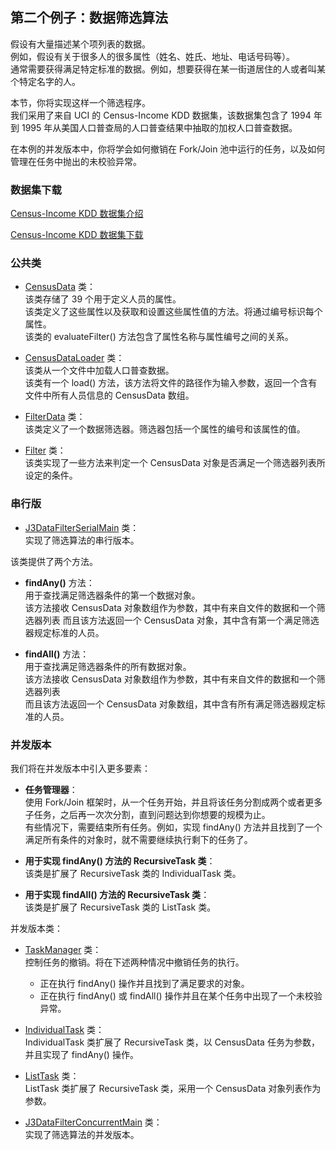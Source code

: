 ## 第二个例子：数据筛选算法
假设有大量描述某个项列表的数据。  
例如，假设有关于很多人的很多属性（姓名、姓氏、地址、电话号码等）。  
通常需要获得满足特定标准的数据。例如，想要获得在某一街道居住的人或者叫某个特定名字的人。

本节，你将实现这样一个筛选程序。  
我们采用了来自 UCI 的 Census-Income KDD 数据集，该数据集包含了 1994 年到 1995 年从美国人口普查局的人口普查结果中抽取的加权人口普查数据。  

在本例的并发版本中，你将学会如何撤销在 Fork/Join 池中运行的任务，以及如何管理在任务中抛出的未校验异常。

### 数据集下载
[Census-Income KDD 数据集介绍](http://archive.ics.uci.edu/ml/datasets/Census-Income+%28KDD%29)     

[Census-Income KDD 数据集下载](http://archive.ics.uci.edu/ml/machine-learning-databases/census-income-mld/)  


### 公共类
-	[CensusData](common/CensusData.java) 类：  
该类存储了 39 个用于定义人员的属性。  
该类定义了这些属性以及获取和设置这些属性值的方法。将通过编号标识每个属性。  
该类的 evaluateFilter() 方法包含了属性名称与属性编号之间的关系。

-	[CensusDataLoader](common/CensusDataLoader.java) 类：  
该类从一个文件中加载人口普查数据。  
该类有一个 load() 方法，该方法将文件的路径作为输入参数，返回一个含有文件中所有人员信息的 CensusData 数组。
-	[FilterData](common/FilterData.java) 类：  
该类定义了一个数据筛选器。筛选器包括一个属性的编号和该属性的值。
-	[Filter](common/Filter.java) 类：  
该类实现了一些方法来判定一个 CensusData 对象是否满足一个筛选器列表所设定的条件。

### 串行版
-	[J3DataFilterSerialMain](J3DataFilterSerialMain.java) 类：  
实现了筛选算法的串行版本。

该类提供了两个方法。
-	**findAny()** 方法：  
用于查找满足筛选器条件的第一个数据对象。  
该方法接收 CensusData 对象数组作为参数，其中有来自文件的数据和一个筛选器列表
而且该方法返回一个 CensusData 对象，其中含有第一个满足筛选器规定标准的人员。

-	**findAll()** 方法：  
用于查找满足筛选器条件的所有数据对象。  
该方法接收 CensusData 对象数组作为参数，其中有来自文件的数据和一个筛选器列表  
而且该方法返回一个 CensusData 对象数组，其中含有所有满足筛选器规定标准的人员。

### 并发版本
我们将在并发版本中引入更多要素：
-	**任务管理器**：  
使用 Fork/Join 框架时，从一个任务开始，并且将该任务分割成两个或者更多子任务，之后再一次次分割，直到问题达到你想要的规模为止。  
有些情况下，需要结束所有任务。例如，实现 findAny() 方法并且找到了一个满足所有条件的对象时，就不需要继续执行剩下的任务了。

-	**用于实现 findAny() 方法的 RecursiveTask 类**：  
该类是扩展了 RecursiveTask 类的 IndividualTask 类。
-	**用于实现 findAll() 方法的 RecursiveTask 类**：  
该类是扩展了 RecursiveTask 类的 ListTask 类。

并发版本类：
-	[TaskManager](TaskManager.java) 类：  
控制任务的撤销。将在下述两种情况中撤销任务的执行。  
	-	正在执行 findAny() 操作并且找到了满足要求的对象。  
	-	正在执行 findAny() 或 findAll() 操作并且在某个任务中出现了一个未校验异常。
	
-	[IndividualTask](IndividualTask.java) 类：  
IndividualTask 类扩展了 RecursiveTask 类，以 CensusData 任务为参数，并且实现了 findAny() 操作。
-	[ListTask](ListTask.java) 类：  
ListTask 类扩展了 RecursiveTask 类，采用一个 CensusData 对象列表作为参数。
-	[J3DataFilterConcurrentMain](J3DataFilterConcurrentMain.java) 类：  
实现了筛选算法的并发版本。

	
	
	
	
	